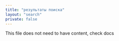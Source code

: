 ```yaml
---
title: "результаты поиска"
layout: "search"
private: false
---
```


This file does not need to have content, check docs
